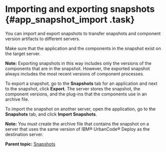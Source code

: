# Importing and exporting snapshots {#app_snapshot_import .task}

You can import and export snapshots to transfer snapshots and component version artifacts to different servers.

Make sure that the application and the components in the snapshot exist on the target server.

**Note:** Exporting snapshots in this way includes only the versions of the components that are in the snapshot. However, the exported snapshot always includes the most recent versions of component processes.

To export a snapshot, go to the **Snapshots** tab for an application and next to the snapshot, click **Export**. The server stores the snapshot, the component versions, and the plug-ins that the components use in an archive file.

To import the snapshot on another server, open the application, go to the **Snapshots** tab, and click **Import Snapshots**.

**Note:** You must create the archive file that contains the snapshot on a server that uses the same version of IBM® UrbanCode® Deploy as the destination server.

**Parent topic:** [Snapshots](../topics/app_snapshot.md)

